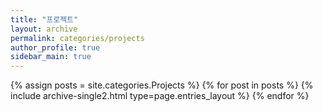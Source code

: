 ```yaml
---
title: "프로젝트"
layout: archive
permalink: categories/projects
author_profile: true
sidebar_main: true
---
```


{% assign posts = site.categories.Projects %}
{% for post in posts %} {% include archive-single2.html type=page.entries_layout %} {% endfor %}
